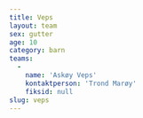 ```yaml
---
title: Veps
layout: team
sex: gutter
age: 10
category: barn
teams:
  -
    name: 'Askøy Veps'
    kontaktperson: 'Trond Marøy'
    fiksid: null
slug: veps
---
```


